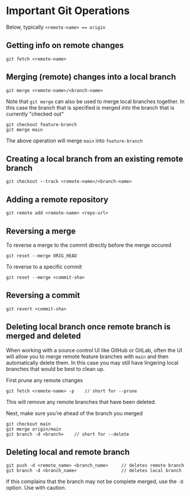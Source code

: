# Important Git Operations 

Below, typically `<remote-name> == origin`
## Getting info on remote changes
```
git fetch <remote-name>
```

## Merging (remote) changes into a local branch
```
git merge <remote-name>/<branch-name>
```
Note that `git merge` can also be used to merge local branches together. In this case the branch that is specified is merged _into_ the branch that is currently "checked out"
```
git checkout feature-branch
git merge main
```
The above operation will merge `main` into `feature-branch`


## Creating a local branch from an existing remote branch

```
git checkout --track <remote-name>/<branch-name>
```

## Adding a remote repository
```
git remote add <remote-name> <repo-url>
```

## Reversing a merge
To reverse a merge to the commit directly before the merge occured
```
git reset --merge ORIG_HEAD
```

To reverse to a specific commit
```
git reset --merge <commit-sha>
```

## Reversing a commit
```
git revert <commit-sha>
```

## Deleting local branch once remote branch is merged and deleted

When working with a source control UI like GitHub or GitLab, often the UI will allow you to merge remote feature branches with `main` and then automatically delete them. In this case you may still have lingering local branches that would be best to clean up.

First prune any remote changes
```
git fetch <remote-name> -p    // short for --prune
```
This will remove any remote branches that have been deleted.

Next, make sure you're ahead of the branch you merged
```
git checkout main
git merge origin/main
git branch -d <branch>    // short for --delete
```

## Deleting local and remote branch
```
git push -d <remote_name> <branch_name>     // deletes remote branch
git branch -d <branch_name>                 // deletes local branch
```

If this complains that the branch may not be complete merged, use the `-D` option. Use with caution.
